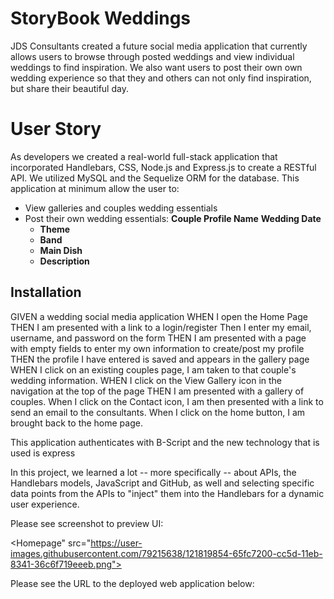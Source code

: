 # StoryBook Weddings
JDS Consultants created a future social media application that currently allows users to browse through posted weddings and view individual weddings to find inspiration. We also want users to post their own own wedding experience so that they and others can not only find inspiration, but share their beautiful day.

# User Story
As developers we created a real-world full-stack application that incorporated Handlebars, CSS, Node.js and Express.js to create a RESTful API. We utilized MySQL and the Sequelize ORM for the database. This application at minimum allow the user to:

* View galleries and couples wedding essentials
* Post their own wedding essentials:
  **Couple Profile Name** 
  **Wedding Date**
  * **Theme** 
  * **Band**
  * **Main Dish**
  * **Description**

## Installation

GIVEN a wedding social media application
WHEN I open the Home Page
THEN I am presented with a link to a login/register
Then I enter my email, username, and password on the form 
THEN I am presented with a page with empty fields to enter my own information to create/post my profile  
THEN the profile I have entered is saved and appears in the gallery page
WHEN I click on an existing couples page, I am taken to that couple's wedding information.
WHEN I click on the View Gallery icon in the navigation at the top of the page
THEN I am presented with a gallery of couples. 
When I click on the Contact icon, I am then presented with a link to send an email to the consultants. 
When I click on the home button, I am brought back to the home page. 


This application authenticates with B-Script and the new technology that is used is express

In this project, we learned a lot -- more specifically -- about APIs, the Handlebars models, JavaScript and GitHub, as well and selecting specific data points from the APIs to "inject" them into the Handlebars for a dynamic user experience.

Please see screenshot to preview UI: 

<Homepage" src="https://user-images.githubusercontent.com/79215638/121819854-65fc7200-cc5d-11eb-8341-36c6f719eeeb.png">

Please see the URL to the deployed web application below: 
